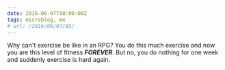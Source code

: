 ```yaml
---
date: 2016-06-07T00:00:00Z
tags: microblog, me
# url: /2016/06/07/85/
---
```


Why can't exercise be like in an RPG? You do this much exercise and now you are this level of fitness ***FOREVER***. But no, you do nothing for one week and suddenly exercise is hard again.